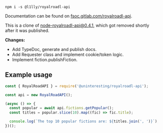 ```
npm i -s @l1lly/royalroadl-api
```

Documentation can be found on [fsoc.gitlab.com/royalroadl-api](https://fsoc.gitlab.io/royalroadl-api/classes/royalroadapi.html).

This is a clone of [node-royalroadl-api@0.4.1](https://github.com/LW2904/node-royalroadl-api/tree/b1f98341551119f2b8423f5ec5f7e17a2423c6fb), which got removed shortly after it was published.

__Changes:__
- Add TypeDoc, generate and publish docs.
- Add Requester class and implement cookie/token logic.
- Implement fiction.publishFiction.

## Example usage

```javascript
const { RoyalRoadAPI } = require('@uninteresting/royalroadl-api');

const api = new RoyalRoadAPI();

(async () => {
  const popular = await api.fictions.getPopular();
  const titles = popular.slice(10).map((fic) => fic.title);

  console.log(`The top 10 popular fictions are: ${titles.join(', ')}`);
})();
```
